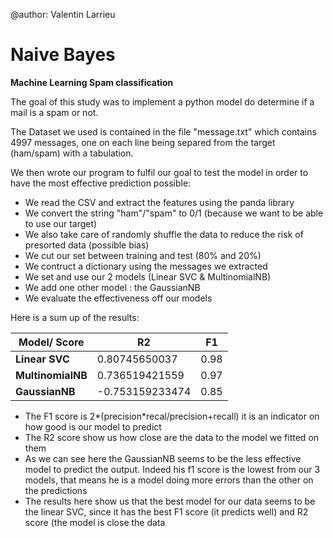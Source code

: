 @author: Valentin Larrieu

# Naive Bayes

**Machine Learning Spam classification**

The goal of this study was to implement a python model do determine if a mail is a spam or not.

The Dataset we used is contained in the file &quot;message.txt&quot; which contains 4997 messages, one on each line being separed from the target (ham/spam) with a tabulation.

We then wrote our program to fulfil our goal to test the model in order to have the most effective prediction possible:

- We read the CSV and extract the features using the panda library
- We convert the string &quot;ham&quot;/&quot;spam&quot; to 0/1 (because we want to be able to use our target)
- We also take care of randomly shuffle the data to reduce the risk of presorted data (possible bias)
- We cut our set between training and test (80% and 20%)
- We contruct a dictionary using the messages we extracted
- We set and use our 2 models (Linear SVC &amp; MultinomialNB)
- We add one other model : the GaussianNB
- We evaluate the effectiveness off our models

Here is a sum up of the results:



| Model/ Score | **R2** | **F1** |
| --- | --- | --- |
| **Linear SVC** | 0.80745650037 | 0.98 |
| **MultinomialNB** | 0.736519421559 | 0.97 |
| **GaussianNB** | -0.753159233474 | 0.85 |

- The F1 score is 2\*(precision\*recal/precision+recall) it is an indicator on how good is our model to predict
- The R2 score show us how close are the data to the model we fitted on them
- As we can see here the GaussianNB seems to be the less effective model to predict the output. Indeed his f1 score is the lowest from our 3 models, that means he is a model doing more errors than the other on the predictions
- The results here show us that the best model for our data seems to be the linear SVC, since it has the best F1 score (it predicts well) and R2 score (the model is close the data